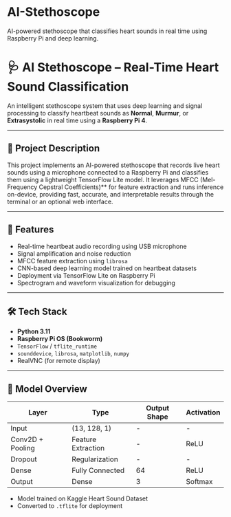 # AI-Stethoscope
AI-powered stethoscope that classifies heart sounds in real time using Raspberry Pi and deep learning.
# 🩺 AI Stethoscope – Real-Time Heart Sound Classification

An intelligent stethoscope system that uses deep learning and signal processing to classify heartbeat sounds as **Normal**, **Murmur**, or **Extrasystolic** in real time using a **Raspberry Pi 4**.

---

## 📌 Project Description

This project implements an AI-powered stethoscope that records live heart sounds using a microphone connected to a Raspberry Pi and classifies them using a lightweight TensorFlow Lite model. It leverages MFCC (Mel-Frequency Cepstral Coefficients)** for feature extraction and runs inference on-device, providing fast, accurate, and interpretable results through the terminal or an optional web interface.

---

## 🚀 Features

- Real-time heartbeat audio recording using USB microphone  
- Signal amplification and noise reduction  
- MFCC feature extraction using `librosa`  
- CNN-based deep learning model trained on heartbeat datasets  
- Deployment via TensorFlow Lite on Raspberry Pi  
- Spectrogram and waveform visualization for debugging  

---


## 🛠 Tech Stack

- **Python 3.11**
- **Raspberry Pi OS (Bookworm)**
- `TensorFlow` / `tflite_runtime`
- `sounddevice`, `librosa`, `matplotlib`, `numpy`
- RealVNC (for remote display)

---

## 🧠 Model Overview

| Layer              | Type             | Output Shape     | Activation |
|-------------------|------------------|------------------|------------|
| Input              | (13, 128, 1)     | -                | -          |
| Conv2D + Pooling   | Feature Extraction | -              | ReLU       |
| Dropout            | Regularization   | -                | -          |
| Dense              | Fully Connected  | 64               | ReLU       |
| Output             | Dense            | 3                | Softmax    |

- Model trained on Kaggle Heart Sound Dataset
- Converted to `.tflite` for deployment
